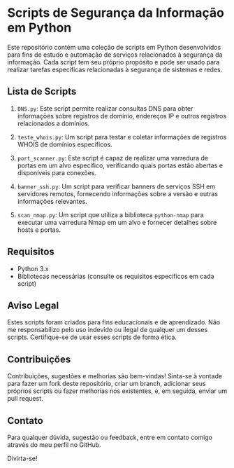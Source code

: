 # Scripts de Segurança da Informação em Python

Este repositório contém uma coleção de scripts em Python desenvolvidos para fins de estudo e automação de serviços relacionados à segurança da informação. Cada script tem seu próprio propósito e pode ser usado para realizar tarefas específicas relacionadas à segurança de sistemas e redes.

## Lista de Scripts

1. `DNS.py`: Este script permite realizar consultas DNS para obter informações sobre registros de domínio, endereços IP e outros registros relacionados a domínios.

2. `teste_whois.py`: Um script para testar e coletar informações de registros WHOIS de domínios específicos.

3. `port_scanner.py`: Este script é capaz de realizar uma varredura de portas em um alvo específico, verificando quais portas estão abertas e disponíveis para conexões.

4. `banner_ssh.py`: Um script para verificar banners de serviços SSH em servidores remotos, fornecendo informações sobre a versão e outras informações relevantes.

5. `scan_nmap.py`: Um script que utiliza a biblioteca `python-nmap` para executar uma varredura Nmap em um alvo e fornecer detalhes sobre hosts e portas.

## Requisitos

- Python 3.x
- Bibliotecas necessárias (consulte os requisitos específicos em cada script)


## Aviso Legal

Estes scripts foram criados para fins educacionais e de aprendizado. Não me responsabilizo pelo uso indevido ou ilegal de qualquer um desses scripts. Certifique-se de usar esses scripts de forma ética.

## Contribuições

Contribuições, sugestões e melhorias são bem-vindas! Sinta-se à vontade para fazer um fork deste repositório, criar um branch, adicionar seus próprios scripts ou fazer melhorias nos existentes, e, em seguida, enviar um pull request.

## Contato

Para qualquer dúvida, sugestão ou feedback, entre em contato comigo através do meu perfil no GitHub.

Divirta-se!

